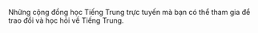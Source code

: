 Những cộng đồng học Tiếng Trung trực tuyến mà bạn có thể tham gia để trao đổi và học hỏi về Tiếng Trung.

